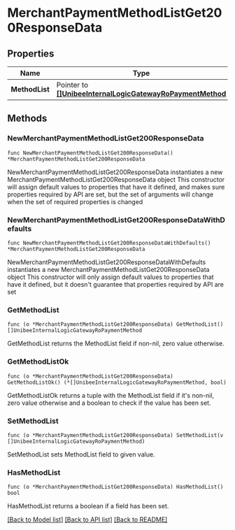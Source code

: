 # MerchantPaymentMethodListGet200ResponseData

## Properties

Name | Type | Description | Notes
------------ | ------------- | ------------- | -------------
**MethodList** | Pointer to [**[]UnibeeInternalLogicGatewayRoPaymentMethod**](UnibeeInternalLogicGatewayRoPaymentMethod.md) | MethodList | [optional] 

## Methods

### NewMerchantPaymentMethodListGet200ResponseData

`func NewMerchantPaymentMethodListGet200ResponseData() *MerchantPaymentMethodListGet200ResponseData`

NewMerchantPaymentMethodListGet200ResponseData instantiates a new MerchantPaymentMethodListGet200ResponseData object
This constructor will assign default values to properties that have it defined,
and makes sure properties required by API are set, but the set of arguments
will change when the set of required properties is changed

### NewMerchantPaymentMethodListGet200ResponseDataWithDefaults

`func NewMerchantPaymentMethodListGet200ResponseDataWithDefaults() *MerchantPaymentMethodListGet200ResponseData`

NewMerchantPaymentMethodListGet200ResponseDataWithDefaults instantiates a new MerchantPaymentMethodListGet200ResponseData object
This constructor will only assign default values to properties that have it defined,
but it doesn't guarantee that properties required by API are set

### GetMethodList

`func (o *MerchantPaymentMethodListGet200ResponseData) GetMethodList() []UnibeeInternalLogicGatewayRoPaymentMethod`

GetMethodList returns the MethodList field if non-nil, zero value otherwise.

### GetMethodListOk

`func (o *MerchantPaymentMethodListGet200ResponseData) GetMethodListOk() (*[]UnibeeInternalLogicGatewayRoPaymentMethod, bool)`

GetMethodListOk returns a tuple with the MethodList field if it's non-nil, zero value otherwise
and a boolean to check if the value has been set.

### SetMethodList

`func (o *MerchantPaymentMethodListGet200ResponseData) SetMethodList(v []UnibeeInternalLogicGatewayRoPaymentMethod)`

SetMethodList sets MethodList field to given value.

### HasMethodList

`func (o *MerchantPaymentMethodListGet200ResponseData) HasMethodList() bool`

HasMethodList returns a boolean if a field has been set.


[[Back to Model list]](../README.md#documentation-for-models) [[Back to API list]](../README.md#documentation-for-api-endpoints) [[Back to README]](../README.md)



